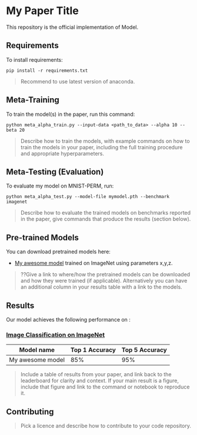 # My Paper Title

This repository is the official implementation of Model.

## Requirements

To install requirements:

```setup
pip install -r requirements.txt
```

> Recommend to use latest version of anaconda. 

## Meta-Training

To train the model(s) in the paper, run this command:

```train
python meta_alpha_train.py --input-data <path_to_data> --alpha 10 --beta 20
```

> Describe how to train the models, with example commands on how to train the models in your paper, including the full training procedure and appropriate hyperparameters.

## Meta-Testing (Evaluation)

To evaluate my model on MNIST-PERM, run:

```eval
python meta_alpha_test.py --model-file mymodel.pth --benchmark imagenet
```

> Describe how to evaluate the trained models on benchmarks reported in the paper, give commands that produce the results (section below).

## Pre-trained Models

You can download pretrained models here:

- [My awesome model](https://drive.google.com/mymodel.pth) trained on ImageNet using parameters x,y,z. 

> ??Give a link to where/how the pretrained models can be downloaded and how they were trained (if applicable).  Alternatively you can have an additional column in your results table with a link to the models.

## Results

Our model achieves the following performance on :

### [Image Classification on ImageNet](https://paperswithcode.com/sota/image-classification-on-imagenet)

| Model name         | Top 1 Accuracy  | Top 5 Accuracy |
| ------------------ |---------------- | -------------- |
| My awesome model   |     85%         |      95%       |

> Include a table of results from your paper, and link back to the leaderboard for clarity and context. If your main result is a figure, include that figure and link to the command or notebook to reproduce it. 


## Contributing

> Pick a licence and describe how to contribute to your code repository. 
